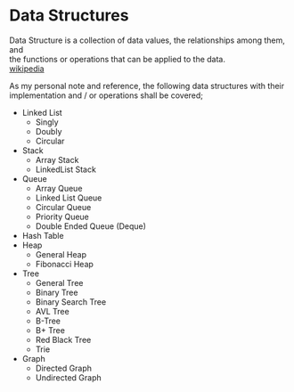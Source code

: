 # Data Structures

Data Structure is a collection of data values, the relationships among them, and<br>
the functions or operations that can be applied to the data.<br>
[wikipedia](https://en.wikipedia.org/wiki/Data_Structure)

As my personal note and reference, the following data structures with their<br>
implementation and / or operations shall be covered;

- Linked List
  - Singly
  - Doubly
  - Circular
- Stack
  - Array Stack
  - LinkedList Stack
- Queue
  - Array Queue
  - Linked List Queue
  - Circular Queue
  - Priority Queue
  - Double Ended Queue (Deque)
- Hash Table
- Heap
  - General Heap
  - Fibonacci Heap
- Tree
  - General Tree
  - Binary Tree
  - Binary Search Tree
  - AVL Tree
  - B-Tree
  - B+ Tree
  - Red Black Tree
  - Trie
- Graph
  - Directed Graph
  - Undirected Graph
